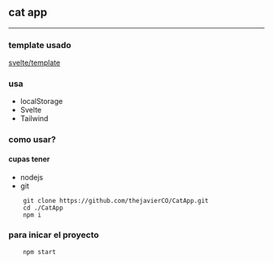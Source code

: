 ## cat app
-----

### template usado

 [svelte/template](https://github.com/sveltejs/template)

### usa
 - localStorage
 - Svelte
 - Tailwind

### como usar?

#### cupas tener
 - nodejs
 - git

```shell
    git clone https://github.com/thejavierCO/CatApp.git
    cd ./CatApp
    npm i 
```

### para inicar el proyecto

```shell
    npm start
```
